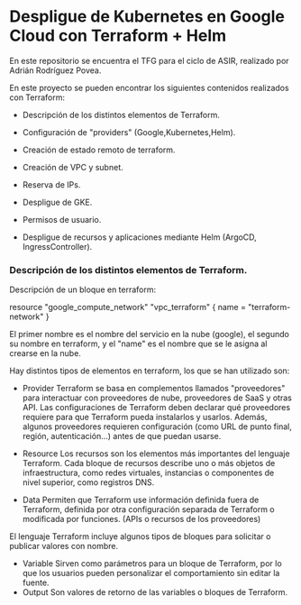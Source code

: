 # Despligue de Kubernetes en Google Cloud con Terraform + Helm

En este repositorio se encuentra el TFG para el ciclo de ASIR, realizado por Adrián Rodríguez Povea.

En este proyecto se pueden encontrar los siguientes contenidos realizados con Terraform:

  - Descripción de los distintos elementos de Terraform.

  - Configuración de "providers" (Google,Kubernetes,Helm).

  - Creación de estado remoto de terraform.

  - Creación de VPC y subnet.

  - Reserva de IPs.

  - Despligue de GKE.

  - Permisos de usuario.

  - Despligue de recursos y aplicaciones mediante Helm (ArgoCD, IngressController).

### Descripción de los distintos elementos de Terraform.

Descripción de un bloque en terraform:

resource "google_compute_network" "vpc_terraform" {
  name = "terraform-network"
}

El primer nombre es el nombre del servicio en la nube (google), el segundo su nombre en terraform, y el "name" es el nombre que se le asigna al crearse en la nube.

Hay distintos tipos de elementos en terraform, los que se han utilizado son:

  - Provider
    Terraform se basa en complementos llamados "proveedores" para interactuar con proveedores de nube, proveedores de SaaS y otras API.
    Las configuraciones de Terraform deben declarar qué proveedores requiere para que Terraform pueda instalarlos y usarlos. Además, algunos proveedores requieren configuración (como URL de punto final, región, autenticación...) antes de que puedan usarse.

  - Resource
    Los recursos son los elementos más importantes del lenguaje Terraform. Cada bloque de recursos describe uno o más objetos de infraestructura, como redes virtuales, instancias o componentes de nivel superior, como registros DNS.
  
  - Data
    Permiten que Terraform use información definida fuera de Terraform, definida por otra configuración separada de Terraform o modificada por funciones. (APIs o recursos de los proveedores)

  El lenguaje Terraform incluye algunos tipos de bloques para solicitar o publicar valores con nombre.
  - Variable
     Sirven como parámetros para un bloque de Terraform, por lo que los usuarios pueden personalizar el comportamiento sin editar la fuente.
  - Output
    Son valores de retorno de las variables o bloques de Terraform.
  
